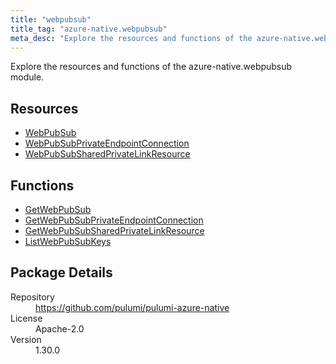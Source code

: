 ```yaml
---
title: "webpubsub"
title_tag: "azure-native.webpubsub"
meta_desc: "Explore the resources and functions of the azure-native.webpubsub module."
---
```


<!-- WARNING: this file was generated by Pulumi Docs Generator. -->
<!-- Do not edit by hand unless you're certain you know what you are doing! -->

Explore the resources and functions of the azure-native.webpubsub module.

<h2 id="resources">Resources</h2>
<ul class="api">
    <li><a href="webpubsub" title="WebPubSub"><span class="symbol resource"></span>WebPubSub</a></li>
    <li><a href="webpubsubprivateendpointconnection" title="WebPubSubPrivateEndpointConnection"><span class="symbol resource"></span>WebPubSubPrivateEndpointConnection</a></li>
    <li><a href="webpubsubsharedprivatelinkresource" title="WebPubSubSharedPrivateLinkResource"><span class="symbol resource"></span>WebPubSubSharedPrivateLinkResource</a></li>
</ul>

<h2 id="functions">Functions</h2>
<ul class="api">
    <li><a href="getwebpubsub" title="GetWebPubSub"><span class="symbol function"></span>GetWebPubSub</a></li>
    <li><a href="getwebpubsubprivateendpointconnection" title="GetWebPubSubPrivateEndpointConnection"><span class="symbol function"></span>GetWebPubSubPrivateEndpointConnection</a></li>
    <li><a href="getwebpubsubsharedprivatelinkresource" title="GetWebPubSubSharedPrivateLinkResource"><span class="symbol function"></span>GetWebPubSubSharedPrivateLinkResource</a></li>
    <li><a href="listwebpubsubkeys" title="ListWebPubSubKeys"><span class="symbol function"></span>ListWebPubSubKeys</a></li>
</ul>

<h2 id="package-details">Package Details</h2>
<dl class="package-details">
	<dt>Repository</dt>
	<dd><a href="https://github.com/pulumi/pulumi-azure-native">https://github.com/pulumi/pulumi-azure-native</a></dd>
	<dt>License</dt>
	<dd>Apache-2.0</dd>
	<dt>Version</dt>
	<dd>1.30.0</dd>
</dl>

